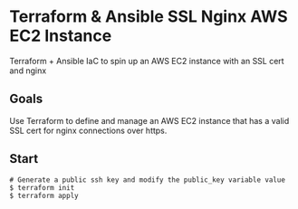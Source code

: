 # Terraform & Ansible SSL Nginx AWS EC2 Instance

Terraform + Ansible IaC to spin up an AWS EC2 instance with an SSL cert and nginx

## Goals

Use Terraform to define and manage an AWS EC2 instance that has a valid SSL cert for nginx connections over https.

## Start

```
# Generate a public ssh key and modify the public_key variable value
$ terraform init
$ terraform apply
```
